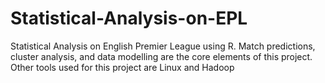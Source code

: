 # Statistical-Analysis-on-EPL
Statistical Analysis on English Premier League using R. Match predictions, cluster analysis, and data modelling are the core elements of this project. Other tools used for this project are Linux and Hadoop
